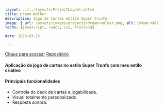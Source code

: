 ```yaml
---
layout: ../../layouts/ProjectLayout.astro
title: Dream Walker
description: Jogo de Cartas estilo Super Trunfo
image: { url: /assets/images/projects/dream-walker.png, alt: Dream Walker }
techs: [javascript, react, css, frontend]

date: 2023-03-25

---
```

[Clique para acessar](https://tryunfo.jhonatec.dev/ "Dream Walker") [Repositório](https://github.com/jhonatec-dev/tryunfo "GitHub")

#### Aplicação de jogo de cartas no estilo Super Trunfo com meu estilo criativo

#### Principais funcionalidades
- Controle do deck de cartas e jogabilidade.
- Visual totalmente personalizado.
- Resposta sonora.
